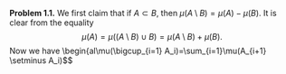 **Problem 1.1.** We first claim that if $A \subset B$, then $\mu(A \setminus B) = \mu(A) - \mu(B)$.  It is clear from the equality 
$$\mu(A) = \mu((A \setminus B) \cup B) = \mu(A \setminus B) + \mu(B).$$
Now we have
\begin{al\mu(\bigcup_{i=1} A_i)=\sum_{i=1}\mu(A_{i+1} \setminus A_i)$$
<!--stackedit_data:
eyJoaXN0b3J5IjpbNDk2Mzg5NDQ0XX0=
-->